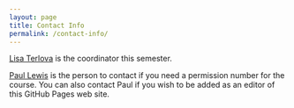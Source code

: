 ```yaml
---
layout: page
title: Contact Info
permalink: /contact-info/
---
```

[Lisa Terlova](mailto:elizaveta.terlova@uconn.edu) is the coordinator this semester.

[Paul Lewis](mailto:paul.lewis@uconn.edu) is the person to contact if you need a permission number for the course. You can also contact Paul if you wish to be added as an editor of this GitHub Pages web site.
